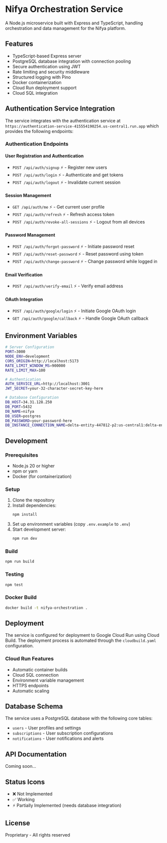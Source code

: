 # Nifya Orchestration Service

A Node.js microservice built with Express and TypeScript, handling orchestration and data management for the Nifya platform.

## Features

- TypeScript-based Express server
- PostgreSQL database integration with connection pooling
- Secure authentication using JWT
- Rate limiting and security middleware
- Structured logging with Pino
- Docker containerization
- Cloud Run deployment support
- Cloud SQL integration

## Authentication Service Integration

The service integrates with the authentication service at `https://authentication-service-415554190254.us-central1.run.app` which provides the following endpoints:

### Authentication Endpoints

#### User Registration and Authentication

- `POST /api/auth/signup` ⚡ - Register new users
- `POST /api/auth/login` ⚡ - Authenticate and get tokens
- `POST /api/auth/logout` ⚡ - Invalidate current session

#### Session Management

- `GET /api/auth/me` ⚡ - Get current user profile
- `POST /api/auth/refresh` ⚡ - Refresh access token
- `POST /api/auth/revoke-all-sessions` ⚡ - Logout from all devices

#### Password Management

- `POST /api/auth/forgot-password` ⚡ - Initiate password reset
- `POST /api/auth/reset-password` ⚡ - Reset password using token
- `POST /api/auth/change-password` ⚡ - Change password while logged in

#### Email Verification

- `POST /api/auth/verify-email` ⚡ - Verify email address

#### OAuth Integration

- `POST /api/auth/google/login` ⚡ - Initiate Google OAuth login
- `GET /api/auth/google/callback` ⚡ - Handle Google OAuth callback

## Environment Variables

```bash
# Server Configuration
PORT=3000
NODE_ENV=development
CORS_ORIGIN=http://localhost:5173
RATE_LIMIT_WINDOW_MS=900000
RATE_LIMIT_MAX=100

# Authentication
AUTH_SERVICE_URL=http://localhost:3001
JWT_SECRET=your-32-character-secret-key-here

# Database Configuration
DB_HOST=34.31.128.250
DB_PORT=5432
DB_NAME=nifya
DB_USER=postgres
DB_PASSWORD=your-password-here
DB_INSTANCE_CONNECTION_NAME=delta-entity-447812-p2:us-central1:delta-entity-447812-db
```

## Development

### Prerequisites

- Node.js 20 or higher
- npm or yarn
- Docker (for containerization)

### Setup

1. Clone the repository
2. Install dependencies:
   ```bash
   npm install
   ```
3. Set up environment variables (copy `.env.example` to `.env`)
4. Start development server:
   ```bash
   npm run dev
   ```

### Build

```bash
npm run build
```

### Testing

```bash
npm test
```

### Docker Build

```bash
docker build -t nifya-orchestration .
```

## Deployment

The service is configured for deployment to Google Cloud Run using Cloud Build. The deployment process is automated through the `cloudbuild.yaml` configuration.

### Cloud Run Features

- Automatic container builds
- Cloud SQL connection
- Environment variable management
- HTTPS endpoints
- Automatic scaling

## Database Schema

The service uses a PostgreSQL database with the following core tables:

- `users` - User profiles and settings
- `subscriptions` - User subscription configurations
- `notifications` - User notifications and alerts

## API Documentation

Coming soon...

## Status Icons
- ❌ Not Implemented
- ✅ Working
- ⚡ Partially Implemented (needs database integration)

## License

Proprietary - All rights reserved